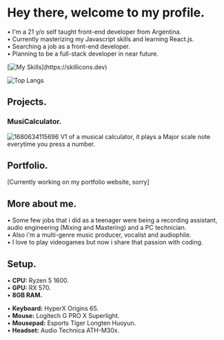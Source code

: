 # Hey there, welcome to my profile.
• I'm a 21 y/o self taught front-end developer from Argentina.<br>
• Currently masterizing my Javascript skills and learning React.js.<br>
• Searching a job as a front-end developer.<br>
• Planning to be a full-stack developer in near future.<br>

[![My Skills](https://skillicons.dev/icons?i=html,css,sass,js,react,)](https://skillicons.dev)

![Top Langs](https://github-readme-stats.vercel.app/api/top-langs/?username=facundonahuelcruz&theme=tokyonight)

## Projects.
###  MusiCalculator.

![1680634115696](https://user-images.githubusercontent.com/126115456/230551602-1da2c5c8-3466-4549-bad6-f3947c84ea12.jpg)
V1 of a musical calculator, it plays a Major scale note everytime you press a number.<br>

## Portfolio.

[Currently working on my portfolio website, sorry]

## More about me.
• Some few jobs that i did as a teenager were being a recording assistant, audio engineering (Mixing and Mastering) and a PC technician.<br>
• Also i'm a multi-genre music producer, vocalist and audiophile.<br>
• I love to play videogames but now i share that passion with coding.<br>

## Setup.
• <b>CPU:</b> Ryzen 5 1600.<br>
• <b>GPU:</b> RX 570.<br>
• <b>8GB RAM.</b><br>

• <b>Keyboard:</b> HyperX Origins 65.<br>
• <b>Mouse:</b> Logitech G PRO X Superlight.<br>
• <b>Mousepad:</b> Esports Tiger Longten Huoyun.<br>
• <b>Headset:</b> Audio Technica ATH-M30x.<br>
